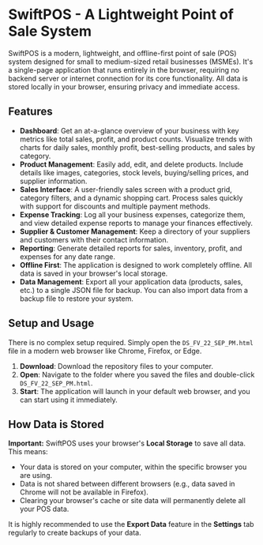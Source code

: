 # SwiftPOS - A Lightweight Point of Sale System

SwiftPOS is a modern, lightweight, and offline-first point of sale (POS) system designed for small to medium-sized retail businesses (MSMEs). It's a single-page application that runs entirely in the browser, requiring no backend server or internet connection for its core functionality. All data is stored locally in your browser, ensuring privacy and immediate access.

## Features

- **Dashboard**: Get an at-a-glance overview of your business with key metrics like total sales, profit, and product counts. Visualize trends with charts for daily sales, monthly profit, best-selling products, and sales by category.
- **Product Management**: Easily add, edit, and delete products. Include details like images, categories, stock levels, buying/selling prices, and supplier information.
- **Sales Interface**: A user-friendly sales screen with a product grid, category filters, and a dynamic shopping cart. Process sales quickly with support for discounts and multiple payment methods.
- **Expense Tracking**: Log all your business expenses, categorize them, and view detailed expense reports to manage your finances effectively.
- **Supplier & Customer Management**: Keep a directory of your suppliers and customers with their contact information.
- **Reporting**: Generate detailed reports for sales, inventory, profit, and expenses for any date range.
- **Offline First**: The application is designed to work completely offline. All data is saved in your browser's local storage.
- **Data Management**: Export all your application data (products, sales, etc.) to a single JSON file for backup. You can also import data from a backup file to restore your system.

## Setup and Usage

There is no complex setup required. Simply open the `DS_FV_22_SEP_PM.html` file in a modern web browser like Chrome, Firefox, or Edge.

1.  **Download**: Download the repository files to your computer.
2.  **Open**: Navigate to the folder where you saved the files and double-click `DS_FV_22_SEP_PM.html`.
3.  **Start**: The application will launch in your default web browser, and you can start using it immediately.

## How Data is Stored

**Important:** SwiftPOS uses your browser's **Local Storage** to save all data. This means:
-   Your data is stored on your computer, within the specific browser you are using.
-   Data is not shared between different browsers (e.g., data saved in Chrome will not be available in Firefox).
-   Clearing your browser's cache or site data will permanently delete all your POS data.

It is highly recommended to use the **Export Data** feature in the **Settings** tab regularly to create backups of your data.